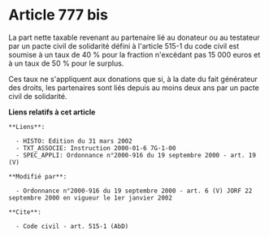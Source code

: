 # Article 777 bis

La part nette taxable revenant au partenaire lié au donateur ou au testateur par un pacte civil de solidarité défini à
l'article 515-1 du code civil est soumise à un taux de 40 % pour la fraction n'excédant pas 15 000 euros et à un taux de 50 %
pour le surplus.

Ces taux ne s'appliquent aux donations que si, à la date du fait générateur des droits, les partenaires sont liés depuis au
moins deux ans par un pacte civil de solidarité.

**Liens relatifs à cet article**

	**Liens**:

	  - HISTO: Edition du 31 mars 2002
	  - TXT_ASSOCIE: Instruction 2000-01-6 7G-1-00
	  - SPEC_APPLI: Ordonnance n°2000-916 du 19 septembre 2000 - art. 19 (V)

	**Modifié par**:

	  - Ordonnance n°2000-916 du 19 septembre 2000 - art. 6 (V) JORF 22 septembre 2000 en vigueur le 1er janvier 2002

	**Cite**:

	  - Code civil - art. 515-1 (AbD)
